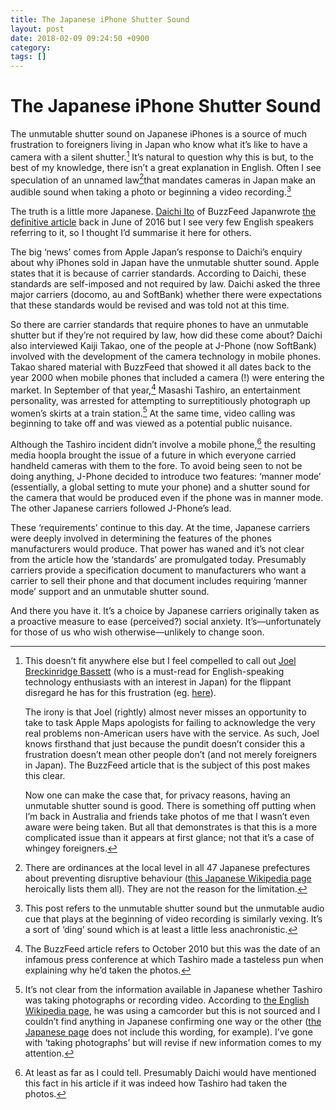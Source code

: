 ```yaml
---
title: The Japanese iPhone Shutter Sound
layout: post
date: 2018-02-09 09:24:50 +0900 
category: 
tags: []
---
```


# The Japanese iPhone Shutter Sound

The unmutable shutter sound on Japanese iPhones is a source of much frustration to foreigners living in Japan who know what it’s like to have a camera with a silent shutter.[^1] It’s natural to question why this is but, to the best of my knowledge, there isn’t a great explanation in English. Often I see speculation of an unnamed law[^2]that mandates cameras in Japan make an audible sound when taking a photo or beginning a video recording.[^3]

The truth is a little more Japanese. [Daichi Ito][dit] of BuzzFeed Japanwrote [the definitive article][bfa] back in June of 2016 but I see very few English speakers referring to it, so I thought I’d summarise it here for others.
 
 [dit]: https://twitter.com/daichi
 [bfa]: https://www.buzzfeed.com/jp/daichi/why-japanese-smartphone

The big ‘news’ comes from Apple Japan’s response to Daichi’s enquiry about why iPhones sold in Japan have the unmutable shutter sound. Apple states that it is because of carrier standards. According to Daichi, these standards are self-imposed and not required by law. Daichi asked the three major carriers (docomo, au and SoftBank) whether there were expectations that these standards would be revised and was told not at this time.

So there are carrier standards that require phones to have an unmutable shutter but if they’re not required by law, how did these come about? Daichi also interviewed Kaiji Takao, one of the people at J-Phone (now SoftBank) involved with the development of the camera technology in mobile phones. Takao shared material with BuzzFeed that showed it all dates back to the year 2000 when mobile phones that included a camera (!) were entering the market. In September of that year,[^4] Masashi Tashiro, an entertainment personality, was arrested for attempting to surreptitiously photograph up women’s skirts at a train station.[^5] At the same time, video calling was beginning to take off and was viewed as a potential public nuisance.

Although the Tashiro incident didn’t involve a mobile phone,[^6] the resulting media hoopla brought the issue of a future in which everyone carried handheld cameras with them to the fore. To avoid being seen to not be doing anything, J-Phone decided to introduce two features: ‘manner mode’ (essentially, a global setting to mute your phone) and a shutter sound for the camera that would be produced even if the phone was in manner mode. The other Japanese carriers followed J-Phone’s lead.

These ‘requirements’ continue to this day. At the time, Japanese carriers were deeply involved in determining the features of the phones manufacturers would produce. That power has waned and it’s not clear from the article how the ‘standards’ are promulgated today. Presumably carriers provide a specification document to manufacturers who want a carrier to sell their phone and that document includes requiring ‘manner mode’ support and an unmutable shutter sound.

And there you have it. It’s a choice by Japanese carriers originally taken as a proactive measure to ease (perceived?) social anxiety. It’s—unfortunately for those of us who wish otherwise—unlikely to change soon.

[^1]:
    This doesn’t fit anywhere else but I feel compelled to call out [Joel Breckinridge Bassett][jb] (who is a must-read for English-speaking technology enthusiasts with an interest in Japan) for the flippant disregard he has for this frustration (eg. [here][jbp]).
    
     [jb]: https://atadistance.net/
     [jbp]: https://atadistance.net/2018/02/07/die-felica-die
    
    The irony is that Joel (rightly) almost never misses an opportunity to take to task Apple Maps apologists for failing to acknowledge the very real problems non-American users have with the service. As such, Joel knows firsthand that just because the pundit doesn’t consider this a frustration doesn’t mean other people don’t (and not merely foreigners in Japan). The BuzzFeed article that is the subject of this post makes this clear.
    
    Now one can make the case that, for privacy reasons, having an unmutable shutter sound is good. There is something off putting when I’m back in Australia and friends take photos of me that I wasn’t even aware were being taken. But all that demonstrates is that this is a more complicated issue than it appears at first glance;
    not that it’s a case of whingey foreigners.
 
 [^2]: There are ordinances at the local level in all 47 Japanese prefectures about preventing disruptive behaviour ([this Japanese Wikipedia page][jwl] heroically lists them all). They are not the reason for the limitation. 
 
 [jwl]: https://ja.wikipedia.org/wiki/%E8%BF%B7%E6%83%91%E9%98%B2%E6%AD%A2%E6%9D%A1%E4%BE%8B
 
 [^3]: This post refers to the unmutable shutter sound but the unmutable audio cue that plays at the beginning of video recording is similarly vexing. It’s a sort of ‘ding’ sound which is at least a little less anachronistic.
 
 [^4]: The BuzzFeed article refers to October 2010 but this was the date of an infamous press conference at which Tashiro made a tasteless pun when explaining why he’d taken the photos.
 
 [^5]: It’s not clear from the information available in Japanese whether Tashiro was taking photographs or recording video. According to [the English Wikipedia page][ewa], he was using a camcorder but this is not sourced and I couldn’t find anything in Japanese confirming one way or the other ([the Japanese page][jwa] does not include this wording, for example). I’ve gone with ‘taking photographs’ but will revise if new information comes to my attention.
 
 [ewa]: https://en.wikipedia.org/wiki/Masashi_Tashiro
 [jwa]: https://ja.wikipedia.org/wiki/%E7%94%B0%E4%BB%A3%E3%81%BE%E3%81%95%E3%81%97
 
 [^6]: At least as far as I could tell. Presumably Daichi would have mentioned this fact in his article if it was indeed how Tashiro had taken the photos.

